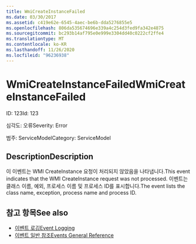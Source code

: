 ```yaml
---
title: WmiCreateInstanceFailed
ms.date: 03/30/2017
ms.assetid: c419e62e-6545-4aec-be6b-dda5276855e5
ms.openlocfilehash: 806da535674696e339a4c254d3fed9fa342e4875
ms.sourcegitcommit: bc293b14af795e0e999e3304dd40c0222cf2ffe4
ms.translationtype: MT
ms.contentlocale: ko-KR
ms.lasthandoff: 11/26/2020
ms.locfileid: "96236938"
---
```

# <a name="wmicreateinstancefailed"></a><span data-ttu-id="2dfd8-102">WmiCreateInstanceFailed</span><span class="sxs-lookup"><span data-stu-id="2dfd8-102">WmiCreateInstanceFailed</span></span>

<span data-ttu-id="2dfd8-103">ID: 123</span><span class="sxs-lookup"><span data-stu-id="2dfd8-103">Id: 123</span></span>  
  
 <span data-ttu-id="2dfd8-104">심각도: 오류</span><span class="sxs-lookup"><span data-stu-id="2dfd8-104">Severity: Error</span></span>  
  
 <span data-ttu-id="2dfd8-105">범주: ServiceModel</span><span class="sxs-lookup"><span data-stu-id="2dfd8-105">Category: ServiceModel</span></span>  
  
## <a name="description"></a><span data-ttu-id="2dfd8-106">Description</span><span class="sxs-lookup"><span data-stu-id="2dfd8-106">Description</span></span>  

 <span data-ttu-id="2dfd8-107">이 이벤트는 WMI CreateInstance 요청이 처리되지 않았음을 나타냅니다.</span><span class="sxs-lookup"><span data-stu-id="2dfd8-107">This event indicates that the WMI CreateInstance request was not processed.</span></span> <span data-ttu-id="2dfd8-108">이벤트는 클래스 이름, 예외, 프로세스 이름 및 프로세스 ID를 표시합니다.</span><span class="sxs-lookup"><span data-stu-id="2dfd8-108">The event lists the class name, exception, process name and process ID.</span></span>  
  
## <a name="see-also"></a><span data-ttu-id="2dfd8-109">참고 항목</span><span class="sxs-lookup"><span data-stu-id="2dfd8-109">See also</span></span>

- [<span data-ttu-id="2dfd8-110">이벤트 로깅</span><span class="sxs-lookup"><span data-stu-id="2dfd8-110">Event Logging</span></span>](index.md)
- [<span data-ttu-id="2dfd8-111">이벤트 일반 참조</span><span class="sxs-lookup"><span data-stu-id="2dfd8-111">Events General Reference</span></span>](events-general-reference.md)

